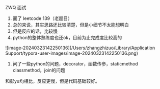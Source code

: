 ZWQ 面试

1. 面了 leetcode 139（老题目）
2. 总的来说，其实思路还比较清楚，但是小细节不太能想明白
3. 但是反应的话，比较慢
4. python的整体熟练度也还ok，目前为止完成度比较高的

![image-20240323142250136](/Users/zhangzhizuo/Library/Application Support/typora-user-images/image-20240323142250136.png)

1. 问了一些python的问题，decorator，函数传参，staticmethod classmethod，join的问题

和彭yu均相比，反应更慢，但是代码基础较好。


